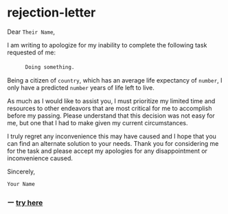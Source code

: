 # rejection-letter

Dear `Their Name`,  

I am writing to apologize for my inability to complete the following task requested of me:

　　　`Doing something.`

Being a citizen of `country`, which has an average life expectancy of `number`, I only have a predicted `number` years of life left to live.

As much as I would like to assist you, I must prioritize my limited time and resources to other endeavors that are most critical for me to accomplish before my passing. Please understand that this decision was not easy for me, but one that I had to make given my current circumstances.

I truly regret any inconvenience this may have caused and I hope that you can find an alternate solution to your needs. Thank you for considering me for the task and please accept my apologies for any disappointment or inconvenience caused.

Sincerely,

`Your Name`
  
   
### ー [try here](https://callumbeaney.github.io/rejection-letter)
